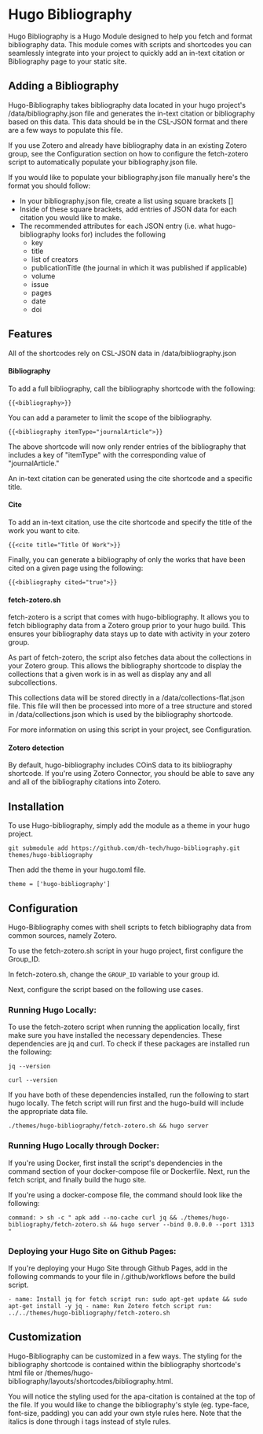 # Hugo Bibliography

Hugo Bibliography is a Hugo Module designed to help you fetch and format bibliography data. This module comes with scripts and shortcodes you can seamlessly integrate into your project to quickly add an in-text citation or Bibliography page to your static site. 

## Adding a Bibliography

Hugo-Bibliography takes bibliography data located in your hugo project's /data/bibliography.json file and generates the in-text citation or bibliography based on this data. This data should be in the CSL-JSON format and there are a few ways to populate this file.

If you use Zotero and already have bibliography data in an existing Zotero group, see the Configuration section on how to configure the fetch-zotero script to automatically populate your bibliography.json file.

If you would like to populate your bibliography.json file manually here's the format you should follow:

- In your bibliography.json file, create a list using square brackets []
- Inside of these square brackets, add entries of JSON data for each citation you would like to make.
- The recommended attributes for each JSON entry (i.e. what hugo-bibliography looks for) includes the following
    - key
    - title
    - list of creators
    - publicationTitle (the journal in which it was published if applicable)
    - volume
    - issue
    - pages
    - date
    - doi

## Features

All of the shortcodes rely on CSL-JSON data in /data/bibliography.json

#### Bibliography

To add a full bibliography, call the bibliography shortcode with the following:

`{{<bibliography>}}`

You can add a parameter to limit the scope of the bibliography.

`{{<bibliography itemType="journalArticle">}}`

The above shortcode will now only render entries of the bibliography that includes a key of "itemType" with the corresponding value of "journalArticle."

An in-text citation can be generated using the cite shortcode and a specific title.

#### Cite

To add an in-text citation, use the cite shortcode and specify the title of the work you want to cite. 

`{{<cite title="Title Of Work">}}`

Finally, you can generate a bibliography of only the works that have been cited on a given page using the following:

`{{<bibliography cited="true">}}`

#### fetch-zotero.sh

fetch-zotero is a script that comes with hugo-bibliography. It allows you to fetch bibliography data from a Zotero group prior to your hugo build. This ensures your bibliography data stays up to date with activity in your zotero group.

As part of fetch-zotero, the script also fetches data about the collections in your Zotero group. This allows the bibliography shortcode to display the collections that a given work is in as well as display any and all subcollections.

This collections data will be stored directly in a /data/collections-flat.json file. This file will then be processed into more of a tree structure and stored in /data/collections.json which is used by the bibliography shortcode.

For more information on using this script in your project, see Configuration.

#### Zotero detection

By default, hugo-bibliography includes COinS data to its bibliography shortcode. If you're using Zotero Connector, you should be able to save any and all of the bibliography citations into Zotero.

## Installation

To use Hugo-bibliography, simply add the module as a theme in your hugo project.

`git submodule add https://github.com/dh-tech/hugo-bibliography.git themes/hugo-bibliography`

Then add the theme in your hugo.toml file.

`theme = ['hugo-bibliography']`

## Configuration

Hugo-Bibliography comes with shell scripts to fetch bibliography data from common sources, namely Zotero. 

To use the fetch-zotero.sh script in your hugo project, first configure the Group_ID.

In fetch-zotero.sh, change the `GROUP_ID` variable to your group id.

Next, configure the script based on the following use cases.

### Running Hugo Locally:

To use the fetch-zotero script when running the application locally, first make sure you have installed the necessary dependencies. These dependencies are jq and curl. To check if these packages are installed run the following:

`jq --version`

`curl --version`

If you have both of these dependencies installed, run the following to start hugo locally. The fetch script will run first and the hugo-build will include the appropriate data file.

`./themes/hugo-bibliography/fetch-zotero.sh && hugo server`

### Running Hugo Locally through Docker:

If you're using Docker, first install the script's dependencies in the command section of your docker-compose file or Dockerfile. Next, run the fetch script, and finally build the hugo site.

If you're using a docker-compose file, the command should look like the following:

`command: >
      sh -c "
        apk add --no-cache curl jq &&
        ./themes/hugo-bibliography/fetch-zotero.sh &&
        hugo server --bind 0.0.0.0 --port 1313
      "
`
### Deploying your Hugo Site on Github Pages:

If you're deploying your Hugo Site through Github Pages, add in the following commands to your file in /.github/workflows before the build script.

`- name: Install jq for fetch script
        run: sudo apt-get update && sudo apt-get install -y jq
      - name: Run Zotero fetch script
        run: ../../themes/hugo-bibliography/fetch-zotero.sh
`

## Customization

Hugo-Bibliography can be customized in a few ways. The styling for the bibliography shortcode is contained within the bibliography shortcode's html file or /themes/hugo-bibliography/layouts/shortcodes/bibliography.html.

You will notice the styling used for the apa-citation is contained at the top of the file. If you would like to change the bibliography's style (eg. type-face, font-size, padding) you can add your own style rules here. Note that the italics is done through i tags instead of style rules.


